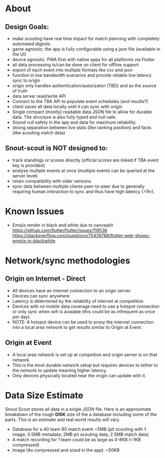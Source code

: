 # About
## Design Goals:
- make scouting have real time impact for match planning with completely automated digests.
- game agnostic; the app is fully configurable using a json file (available in the UI)
- device agnostic. PWA first with native apps for all platforms via Flutter
- all data processing is/can be done on client for offline support
- export of each event into multiple formats like csv and json
- function in low bandwidth scenarios and provide reliable low latency sync to origin
- origin only handles authentication/autorizaton (TBD) and as the source of truth
- data server read/write API
- Connect to the TBA API to populate event schedules (and results?)
- client saves all data locally until it can sync with origin
- Single compact (mostly) readable data JSON file to allow for durable data. The structure is also fully typed and null safe.
- Sound null safety in the app and data for maximum reliability.
- strong separation between live stats (like ranking position) and facts (like scouting match data)

## Snout-scout is NOT designed to:
- track standings or scores directly (official scores are linked if TBA event key is provided)
- analyse multiple events at once (multiple events can be queried at the server level)
- retain compatibility with older versions
- sync data between multiple clients peer-to-peer due to generally requiring human interaction to sync and thus have high latency (>1hr).

# Known Issues
- Emojis render in black and white due to canvaskit https://github.com/flutter/flutter/issues/119536 https://stackoverflow.com/questions/75439788/flutter-web-shows-emojis-in-blackwhite


# Network/sync methodologies
## Origin on Internet - Direct
- All devices have an internet connection to an origin server
- Devices can sync anywhere
- Latency is determined by the reliability of internet at competition
- Devices with no mobile data coverage need to use a hotspot connection or only sync when wifi is avaiable (this could be as infrequent as once per day).
- NOTE: A hotspot device can be used to proxy the internet connection into a local area network to get results similar to Origin at Event.

## Origin at Event
- A local area network is set up at compeition and origin server is on that network.
- This is the most durable network setup but requires devices to tether to the network to update meaning higher latency.
- Only devices physically located near the origin can update with it.


# Data Size Estimate
Snout Scout stores all data in a single JSON file. Here is an approximate breakdown of the rough **DISK** size of the a database including some of the parts. This is an estimate and real world results will vary.
- Database for a 40 team 80 match event ~5MB (pit scouting with 1 image; 0.5MB metadata; 2MB pit scouting data; 2.5MB match data)
- A match recording for 1 team could be as large as 4-8KB (~1KB compressed)
- Image (As compressed and sized in the app): ~50KB